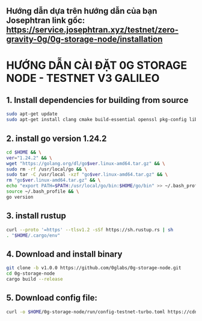 Hướng dẫn dựa trên hướng dẫn của bạn Josephtran
link gốc: https://service.josephtran.xyz/testnet/zero-gravity-0g/0g-storage-node/installation
---
# HƯỚNG DẪN CÀI ĐẶT 0G STORAGE NODE - TESTNET V3 GALILEO
## 1. Install dependencies for building from source
```bash
sudo apt-get update
sudo apt-get install clang cmake build-essential openssl pkg-config libssl-dev
```
## 2. install go version 1.24.2
```bash
cd $HOME && \
ver="1.24.2" && \
wget "https://golang.org/dl/go$ver.linux-amd64.tar.gz" && \
sudo rm -rf /usr/local/go && \
sudo tar -C /usr/local -xzf "go$ver.linux-amd64.tar.gz" && \
rm "go$ver.linux-amd64.tar.gz" && \
echo "export PATH=$PATH:/usr/local/go/bin:$HOME/go/bin" >> ~/.bash_profile && \
source ~/.bash_profile && \
go version
```
## 3. install rustup
```bash
curl --proto '=https' --tlsv1.2 -sSf https://sh.rustup.rs | sh
. "$HOME/.cargo/env"
```
## 4. Download and install binary
```bash
git clone -b v1.0.0 https://github.com/0glabs/0g-storage-node.git
cd 0g-storage-node
cargo build --release
```
## 5. Download config file:
```bash
curl -o $HOME/0g-storage-node/run/config-testnet-turbo.toml https://cdn.bangcode.id/0g/v3_config.toml
```
